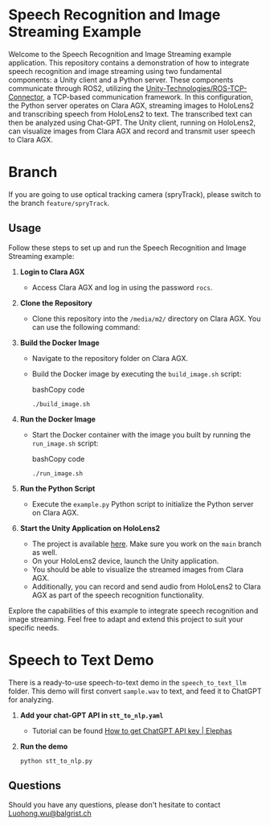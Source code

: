 
  
# Speech Recognition and Image Streaming Example  
  
Welcome to the Speech Recognition and Image Streaming example application. This repository contains a demonstration of how to integrate speech recognition and image streaming using two fundamental components: a Unity client and a Python server. These components communicate through ROS2, utilizing the [Unity-Technologies/ROS-TCP-Connector](https://github.com/Unity-Technologies/ROS-TCP-Connector), a TCP-based communication framework. In this configuration, the Python server operates on Clara AGX, streaming images to HoloLens2 and transcribing speech from HoloLens2 to text. The transcribed text can then be analyzed using Chat-GPT. The Unity client, running on HoloLens2, can visualize images from Clara AGX and record and transmit user speech to Clara AGX.  
  
# Branch  

If you are going to use optical tracking camera (spryTrack), please switch to the branch `feature/spryTrack`.  
  
## Usage  
  
Follow these steps to set up and run the Speech Recognition and Image Streaming example:  
  
1. **Login to Clara AGX**  
      
    - Access Clara AGX and log in using the password `rocs`.  
2. **Clone the Repository**  
      
    - Clone this repository into the `/media/m2/` directory on Clara AGX. You can use the following command:  
  
          
3. **Build the Docker Image**  
      
    - Navigate to the repository folder on Clara AGX.  
    - Build the Docker image by executing the `build_image.sh` script:  
          
        bashCopy code  
          
        `./build_image.sh`   
          
4. **Run the Docker Image**  
      
    - Start the Docker container with the image you built by running the `run_image.sh` script:  
          
        bashCopy code  
          
        `./run_image.sh`   
          
5. **Run the Python Script**  
      
    - Execute the `example.py` Python script to initialize the Python server on Clara AGX.  
6. **Start the Unity Application on HoloLens2**  
   
    - The project is available [here](https://gitlab.marss23.campar.in.tum.de/organizers/MARSS_unity). Make sure you work on the `main` branch as well.
    - On your HoloLens2 device, launch the Unity application.  
    - You should be able to visualize the streamed images from Clara AGX.  
    - Additionally, you can record and send audio from HoloLens2 to Clara AGX as part of the speech recognition functionality.  
  
Explore the capabilities of this example to integrate speech recognition and image streaming. Feel free to adapt and extend this project to suit your specific needs.  
  
# Speech to Text Demo  
There is a ready-to-use speech-to-text demo in the `speech_to_text_llm` folder. This demo will first convert `sample.wav` to text, and feed it to ChatGPT for analyzing.   
  
1. **Add your chat-GPT API in `stt_to_nlp.yaml`**  
      
    - Tutorial can be found [How to get ChatGPT API key | Elephas](https://elephas.app/blog/how-to-get-chatgpt-api-key-clh93ii2e1642073tpacu6w934j)  
2. **Run the demo**  
        
      `python stt_to_nlp.py`  
    
  
## Questions  
Should you have any questions, please don't hesitate to contact Luohong.wu@balgrist.ch